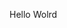 Hello Wolrd
































































































































































































































































































































































































































































































































































































































































































































































































































































































































































































































































































































































































































































































































































































































































































































































































































































































































































































































































































































































































































